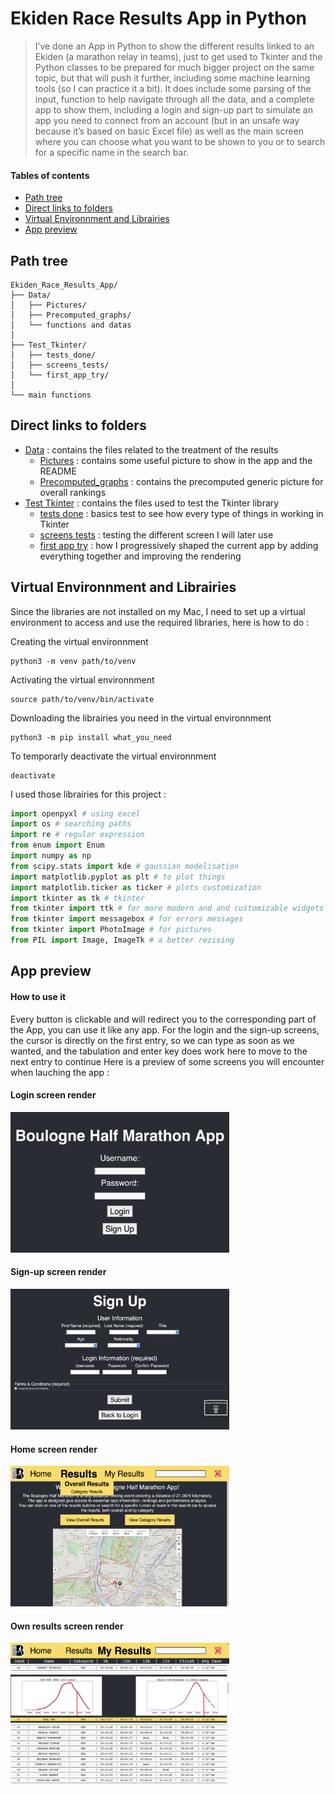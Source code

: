 # Ekiden Race Results App in Python  
> I’ve done an App in Python to show the different results linked to an Ekiden (a marathon relay in teams), just to get used to Tkinter and the Python classes to be prepared for much bigger project on the same topic, but that will push it further, including some machine learning tools (so I can practice it a bit). It does include some parsing of the input, function to help navigate through all the data, and a complete app to show them, including a login and sign-up part to simulate an app you need to connect from an account (but in an unsafe way because it’s based on basic Excel file) as well as the main screen where you can choose what you want to be shown to you or to search for a specific name in the search bar.


#### Tables of contents
* [Path tree](#path-tree)
* [Direct links to folders](#direct-links-to-folders)  
* [Virtual Environnment and Librairies](#virtual-environnment-and-librairies)  
* [App preview](#app-preview)


## Path tree
```
Ekiden_Race_Results_App/
├── Data/
│   ├── Pictures/              
│   ├── Precomputed_graphs/    
│   └── functions and datas
│
├── Test_Tkinter/
│   ├── tests_done/           
│   ├── screens_tests/         
│   └── first_app_try/         
│
└── main functions             
```


## Direct links to folders 
* [Data](./Data/) : contains the files related to the treatment of the results 
    * [Pictures](./Data/Pictures/) : contains some useful picture to show in the app and the README
    * [Precomputed_graphs](./Data/Precomputed_graphs/) : contains the precomputed generic picture for overall rankings
* [Test Tkinter](./Test_Tkinter/) : contains the files used to test the Tkinter library
    * [tests done](./Test_Tkinter/tests_done/) : basics test to see how every type of things in working in Tkinter 
    * [screens tests](./Test_Tkinter/screens_tests/) : testing the different screen I will later use 
    * [first app try](./Test_Tkinter/first_app_try/) : how I progressively shaped the current app by adding everything together and improving the rendering


## Virtual Environnment and Librairies
Since the libraries are not installed on my Mac, I need to set up a virtual environment to access and use the required libraries, here is how to do :

Creating the virtual environnment
```
python3 -m venv path/to/venv
```
Activating the virtual environnment
```
source path/to/venv/bin/activate
```
Downloading the librairies you need in the virtual environnment
```
python3 -m pip install what_you_need
```
To temporarly deactivate the virtual environnment
```
deactivate 
```

I used those librairies for this project : 
```py
import openpyxl # using excel 
import os # searching paths
import re # regular expression
from enum import Enum
import numpy as np
from scipy.stats import kde # gaussian modelisation
import matplotlib.pyplot as plt # to plot things
import matplotlib.ticker as ticker # plots customization
import tkinter as tk # tkinter 
from tkinter import ttk # for more modern and and customizable widgets 
from tkinter import messagebox # for errors messages
from tkinter import PhotoImage # for pictures 
from PIL import Image, ImageTk # a better rezising
```


## App preview 
#### How to use it
Every button is clickable and will redirect you to the corresponding part of the App, you can use it like any app. For the login and the sign-up screens, the cursor is directly on the first entry, so we can type as soon as we wanted, and the tabulation and enter key does work here to move to the next entry to continue
Here is a preview of some screens you will encounter when lauching the app : 

#### Login screen render
<img src="./Data/Pictures/login_screen_render.png" alt="login_screen_render" width="350" height="225"/>

#### Sign-up screen render
<img src="./Data/Pictures/signup_screen_render.png" alt="signup_screen_render" width="350" height="225"/>

#### Home screen render
<img src="./Data/Pictures/home_app_screen_render.png" alt="home_app_screen_render" width="350" height="225"/>

#### Own results screen render
<img src="./Data/Pictures/own_results_screen_render.png" alt="own_results_screen_render" width="350" height="225"/>
